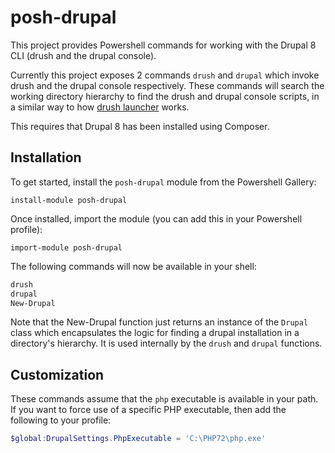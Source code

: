 # posh-drupal
This project provides Powershell commands for working with the Drupal 8 CLI (drush and the drupal console).

Currently this project exposes 2 commands `drush` and `drupal` which invoke drush and the drupal console respectively. These commands will search the working directory hierarchy to find the drush and drupal console scripts, in a similar way to how [drush launcher](https://github.com/drush-ops/drush-launcher) works.

This requires that Drupal 8 has been installed using Composer.

## Installation

To get started, install the `posh-drupal` module from the Powershell Gallery:

`install-module posh-drupal`

Once installed, import the module (you can add this in your Powershell profile):

`import-module posh-drupal`

The following commands will now be available in your shell:

```powershell
drush
drupal
New-Drupal
```

Note that the New-Drupal function just returns an instance of the `Drupal` class which encapsulates the logic for finding a drupal installation in a directory's hierarchy. It is used internally by the `drush` and `drupal` functions.

## Customization

These commands assume that the `php` executable is available in your path. If you want to force use of a specific PHP executable, then add the following to your profile:

```powershell
$global:DrupalSettings.PhpExecutable = 'C:\PHP72\php.exe'
```